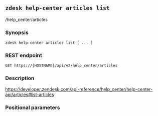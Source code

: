 ## `zdesk help-center articles list`

/help_center/articles

### Synopsis

    zdesk help-center articles list [ ... ]

### REST endpoint

    GET https://{HOSTNAME}/api/v2/help_center/articles

### Description

https://developer.zendesk.com/api-reference/help_center/help-center-api/articles#list-articles

### Positional parameters

